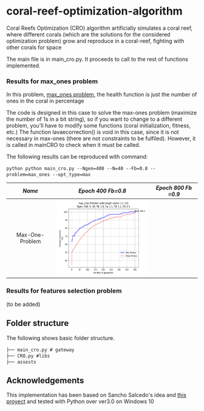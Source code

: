 # coral-reef-optimization-algorithm
Coral Reefs Optimization (CRO) algorithm artificially simulates a coral reef, where different corals (which are the solutions for the considered optimization problem) grow and reproduce in a coral-reef, fighting with other corals for space

The main file is in main_cro.py. It proceeds to call to the rest of functions implemented.

### Results for max_ones problem
In this problem, [max_ones problem](https://github.com/Oddsor/EvolAlgo/wiki/Max-One-Problem), the health function is just the number of ones in the coral in percentage

The code is designed in this case to solve the max-ones problem (maximize the number of 1s in a bit string), so if you want to change to a different problem,
you'll have to modify some functions (coral initialization, fitness, etc.)
The function lavaecorrection() is void in this case, since it is not necessary in max-ones (there are not constraints to be fulfiled). However, it is called in mainCRO to check when it must be called. 

The following results can be reproduced with command:  
```
python python main_cro.py --Ngen=400 --N=40 --Fb=0.8 --problem=max_ones --opt_type=max
```

*Name* | *Epoch 400 Fb=0.8* | *Epoch 800 Fb =0.9* |
:---: | :---: | :---: |
Max-One-Problem | <img src = 'assets/max_ones_results/max_ones_ngen400_n40_l100_fb08.png' height = '200px'> |

### Results for features selection problem
(to be added)

## Folder structure
The following shows basic folder structure.
```
├── main_cro.py # gateway
├── CRO.py #libs
├── assests
```

## Acknowledgements
This implementation has been based on Sancho Salcedo's idea and [this proyect](http://agamenon.tsc.uah.es/Personales/sancho/CRO.html) and tested with Python over ver3.0 on Windows 10
